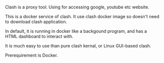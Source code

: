 Clash is a proxy tool. Using for accessing google, youtube etc website.

This is a docker service of clash. It use clash docker image so doesn't need to download clash application.

In default, it is running in docker like a backgound program, and has a HTML dashboard to interact with. 

It is much easy to use than pure clash kernal, or Linux GUI-based clash.

Prerequirement is Docker.